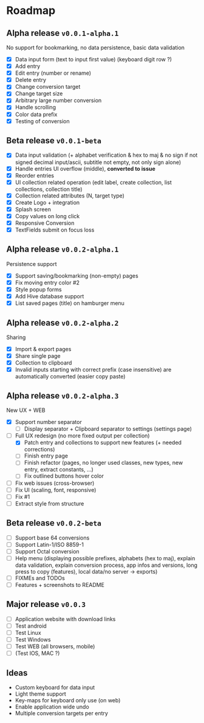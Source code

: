 # Roadmap

## Alpha release `v0.0.1-alpha.1`

No support for bookmarking, no data persistence, basic data validation

- [X] Data input form (text to input first value) (keyboard digit row ?)
- [X] Add entry
- [X] Edit entry (number or rename)
- [X] Delete entry
- [X] Change conversion target
- [X] Change target size
- [X] Arbitrary large number conversion
- [X] Handle scrolling
- [X] Color data prefix
- [X] Testing of conversion

## Beta release `v0.0.1-beta`

- [X] Data input validation (+ alphabet verification & hex to maj & no sign if not signed decimal input/ascii, subtitle not empty, not only sign alone)
- [X] Handle entries UI overflow (middle), **converted to issue**
- [X] Reorder entries
- [X] UI collection related operation (edit label, create collection, list collections, collection title)
- [X] Collection related attributes (N, target type)
- [X] Create Logo + integration
- [X] Splash screen
- [X] Copy values on long click
- [X] Responsive Conversion
- [X] TextFields submit on focus loss

## Alpha release `v0.0.2-alpha.1`

Persistence support

- [X] Support saving/bookmarking (non-empty) pages
- [X] Fix moving entry color #2
- [X] Style popup forms
- [X] Add Hive database support
- [X] List saved pages (title) on hamburger menu

## Alpha release `v0.0.2-alpha.2`

Sharing

- [X] Import & export pages
- [X] Share single page
- [X] Collection to clipboard
- [X] Invalid inputs starting with correct prefix (case insensitive) are automatically converted (easier copy paste)

## Alpha release `v0.0.2-alpha.3`

New UX + WEB

- [X] Support number separator
  - [ ] Display separator + Clipboard separator to settings (settings page)
- [ ] Full UX redesign (no more fixed output per collection)
  - [X] Patch entry and collections to support new features (+ needed corrections)
  - [ ] Finish entry page
  - [ ] Finish refactor (pages, no longer used classes, new types, new entry, extract constants, ...)
  - [ ] Fix outlined buttons hover color
- [ ] Fix web issues (cross-browser)
- [ ] Fix UI (scaling, font, responsive)
- [ ] Fix #1
- [ ] Extract style from structure

## Beta release `v0.0.2-beta`

- [ ] Support base 64 conversions
- [ ] Support Latin-1/ISO 8859-1
- [ ] Support Octal conversion
- [ ] Help menu (displaying possible prefixes, alphabets (hex to maj), explain data validation, explain conversion process, app infos and versions, long press to copy (features), local data/no server -> exports)
- [ ] FIXMEs and TODOs
- [ ] Features + screenshots to README

## Major release `v0.0.3`

- [ ] Application website with download links
- [ ] Test android
- [ ] Test Linux
- [ ] Test Windows
- [ ] Test WEB (all browsers, mobile)
- [ ] (Test IOS, MAC ?)

## Ideas

- Custom keyboard for data input
- Light theme support
- Key-maps for keyboard only use (on web)
- Enable application wide undo
- Multiple conversion targets per entry
